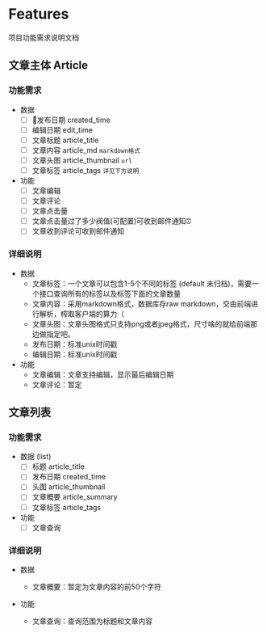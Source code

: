 # Features

项目功能需求说明文档

## 文章主体 Article

### 功能需求

- 数据
  - [ ] 发布日期 created_time
  - [ ] 编辑日期 edit_time
  - [ ] 文章标题 article_title
  - [ ] 文章内容 article_md `markdown格式`
  - [ ] 文章头图 article_thumbnail `url`
  - [ ] 文章标签 article_tags `详见下方说明`

- 功能
  - [ ] 文章编辑
  - [ ] 文章评论
  - [ ] 文章点击量
  - [ ] 文章点击量过了多少阀值(可配置)可收到邮件通知⏰
  - [ ] 文章收到评论可收到邮件通知

### 详细说明

- 数据
  - 文章标签：一个文章可以包含1-5个不同的标签 (default 未归档)，需要一个接口查询所有的标签以及标签下面的文章数量
  - 文章内容：采用markdown格式，数据库存raw markdown，交由前端进行解析，榨取客户端的算力（
  - 文章头图：文章头图格式只支持png或者jpeg格式，尺寸啥的就给前端那边做指定吧。
  - 发布日期：标准unix时间戳
  - 编辑日期：标准unix时间戳
- 功能
  - 文章编辑：文章支持编辑，显示最后编辑日期
  - 文章评论：暂定

## 文章列表

### 功能需求

- 数据 (list)
  - [ ] 标题 article_title
  - [ ] 发布日期 created_time
  - [ ] 头图 article_thumbnail
  - [ ] 文章概要 article_summary
  - [ ] 文章标签 article_tags

- 功能
  - [ ] 文章查询

### 详细说明

- 数据
  - 文章概要：暂定为文章内容的前50个字符

- 功能
  - 文章查询：查询范围为标题和文章内容
